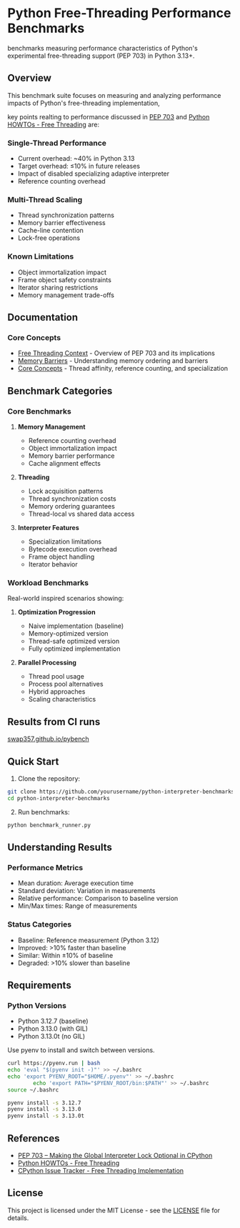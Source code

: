 # Python Free-Threading Performance Benchmarks

benchmarks measuring performance characteristics of Python's experimental free-threading support (PEP 703) in Python 3.13+.

## Overview

This benchmark suite focuses on measuring and analyzing performance impacts of Python's free-threading implementation, 

key points realting to performance discussed in [PEP 703](https://peps.python.org/pep-0703/) and [Python HOWTOs - Free Threading](https://docs.python.org/3/howto/free-threading-python.html) are:

### Single-Thread Performance
- Current overhead: ~40% in Python 3.13
- Target overhead: ≤10% in future releases
- Impact of disabled specializing adaptive interpreter
- Reference counting overhead

### Multi-Thread Scaling
- Thread synchronization patterns
- Memory barrier effectiveness
- Cache-line contention
- Lock-free operations

### Known Limitations
- Object immortalization impact
- Frame object safety constraints
- Iterator sharing restrictions
- Memory management trade-offs

## Documentation

### Core Concepts
- [Free Threading Context](docs/free_threading_context.md) - Overview of PEP 703 and its implications
- [Memory Barriers](docs/memory_barriers_explained.md) - Understanding memory ordering and barriers
- [Core Concepts](docs/core_concepts.md) - Thread affinity, reference counting, and specialization

## Benchmark Categories

### Core Benchmarks
1. **Memory Management**
   - Reference counting overhead
   - Object immortalization impact
   - Memory barrier performance
   - Cache alignment effects

2. **Threading**
   - Lock acquisition patterns
   - Thread synchronization costs
   - Memory ordering guarantees
   - Thread-local vs shared data access

3. **Interpreter Features**
   - Specialization limitations
   - Bytecode execution overhead
   - Frame object handling
   - Iterator behavior

### Workload Benchmarks
Real-world inspired scenarios showing:

1. **Optimization Progression**
   - Naive implementation (baseline)
   - Memory-optimized version
   - Thread-safe optimized version
   - Fully optimized implementation

2. **Parallel Processing**
   - Thread pool usage
   - Process pool alternatives
   - Hybrid approaches
   - Scaling characteristics

## Results from CI runs 
[swap357.github.io/pybench](https://swap357.github.io/pybench)

## Quick Start

1. Clone the repository:
```bash
git clone https://github.com/yourusername/python-interpreter-benchmarks.git
cd python-interpreter-benchmarks
```

2. Run benchmarks:
```bash
python benchmark_runner.py
```


## Understanding Results

### Performance Metrics
- Mean duration: Average execution time
- Standard deviation: Variation in measurements
- Relative performance: Comparison to baseline version
- Min/Max times: Range of measurements

### Status Categories
- Baseline: Reference measurement (Python 3.12)
- Improved: >10% faster than baseline
- Similar: Within ±10% of baseline
- Degraded: >10% slower than baseline

## Requirements

### Python Versions
- Python 3.12.7 (baseline)
- Python 3.13.0 (with GIL)
- Python 3.13.0t (no GIL)

Use pyenv to install and switch between versions.
```bash
curl https://pyenv.run | bash
echo 'eval "$(pyenv init -)"' >> ~/.bashrc
echo 'export PYENV_ROOT="$HOME/.pyenv"' >> ~/.bashrc
        echo 'export PATH="$PYENV_ROOT/bin:$PATH"' >> ~/.bashrc
source ~/.bashrc
```

```bash
pyenv install -s 3.12.7
pyenv install -s 3.13.0
pyenv install -s 3.13.0t
```

## References

- [PEP 703 – Making the Global Interpreter Lock Optional in CPython](https://peps.python.org/pep-0703/)
- [Python HOWTOs - Free Threading](https://docs.python.org/3/howto/free-threading-python.html)
- [CPython Issue Tracker - Free Threading Implementation](https://github.com/python/cpython/issues/tracker/free-threading)

## License

This project is licensed under the MIT License - see the [LICENSE](LICENSE) file for details.


